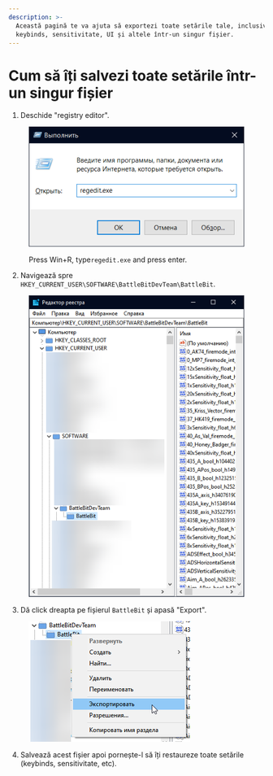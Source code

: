 ```yaml
---
description: >-
  Această pagină te va ajuta să exportezi toate setările tale, inclusiv
  keybinds, sensitivitate, UI și altele într-un singur fișier.
---
```


# Cum să îți salvezi toate setările într-un singur fișier

1. Deschide "registry editor".

<figure><img src="../.gitbook/assets/runregedit.png" alt=""><figcaption><p>Press Win+R, type<code>regedit.exe</code> and press enter.</p></figcaption></figure>

2. Navigează spre `HKEY_CURRENT_USER\SOFTWARE\BattleBitDevTeam\BattleBit`.

<div align="center">

<figure><img src="../.gitbook/assets/battlebitregistry.png" alt=""><figcaption></figcaption></figure>

</div>

3. Dă click dreapta pe fișierul `BattleBit` și apasă "Export".

<figure><img src="../.gitbook/assets/battlebitexport.png" alt=""><figcaption></figcaption></figure>

4. Salvează acest fișier apoi pornește-l să îți restaureze toate setările (keybinds, sensitivitate, etc).
